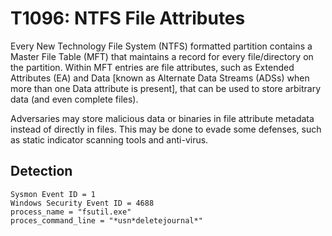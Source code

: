 # T1096: NTFS File Attributes
Every New Technology File System (NTFS) formatted partition contains a Master File Table (MFT) that maintains a record for every file/directory on the partition. Within MFT entries are file attributes, such as Extended Attributes (EA) and Data [known as Alternate Data Streams (ADSs) when more than one Data attribute is present], that can be used to store arbitrary data (and even complete files).

Adversaries may store malicious data or binaries in file attribute metadata instead of directly in files. This may be done to evade some defenses, such as static indicator scanning tools and anti-virus.

## Detection
```
Sysmon Event ID = 1
Windows Security Event ID = 4688
process_name = "fsutil.exe" 
proces_command_line = "*usn*deletejournal*"
```

